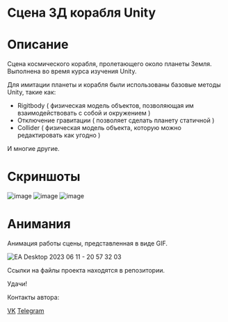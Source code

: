 # Сцена 3Д корабля Unity

# Описание

Сцена космического корабля, пролетающего около планеты Земля. Выполнена во время курса изучения Unity.

Для имитации планеты и корабля были использованы базовые методы Unity, такие как:
- Rigitbody ( физическая модель объектов, позволяющая им взаимодействовать с собой и окружением ) 
- Отключение гравитации ( позволяет сделать планету статичной )
- Collider ( физическая модель объекта, которую можно редактировать как угодно )

И многие другие.

# Скриншоты

![image](https://github.com/LxstHokage/3D-space-ship/assets/109164076/7a3a4fc2-bfe7-4fd3-8f0c-0b82b89b5fe5)
![image](https://github.com/LxstHokage/3D-space-ship/assets/109164076/49736e41-0e4f-4ec4-927d-742bc6c7e42a)
![image](https://github.com/LxstHokage/3D-space-ship/assets/109164076/c9d2c717-dba4-4b67-8892-cdebbb3efa5d)

# Анимания

Анимация работы сцены, представленная в виде GIF.

![EA Desktop 2023 06 11 - 20 57 32 03](https://github.com/LxstHokage/3D-space-ship/assets/109164076/7421cfbe-3150-4dde-b302-2b94c333b944)

Ссылки на файлы проекта находятся в репозитории.

Удачи!

Контакты автора:

[VK](https://vk.com/lxsthokage)
[Telegram](https://t.me/lasthxkage)
